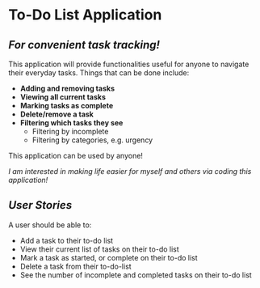 # To-Do List Application

## *For convenient task tracking!*

This application will provide functionalities useful for anyone to navigate their everyday tasks.
Things that can be done include:  

- **Adding and removing tasks**
- **Viewing all current tasks**
- **Marking tasks as complete**
- **Delete/remove a task**
- **Filtering which tasks they see**
    - Filtering by incomplete
    - Filtering by categories, e.g. urgency

This application can be used by anyone!

*I am interested in making life easier for myself and others via coding this application!*

## *User Stories*

A user should be able to: 
- Add a task to their to-do list
- View their current list of tasks on their to-do list
- Mark a task as started, or complete on their to-do list
- Delete a task from their to-do-list
- See the number of incomplete and completed tasks on their to-do list
